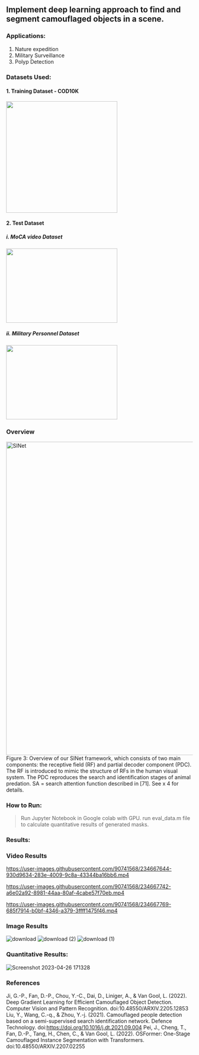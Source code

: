## Implement deep learning approach to find and segment camouflaged objects in a scene.
### Applications:
1. Nature expedition
2. Military Surveillance
3. Polyp Detection

### Datasets Used:

#### 1. Training Dataset - COD10K 

<img src="https://user-images.githubusercontent.com/90741568/234659401-ed68f03c-c435-4c2d-925a-b6f7ca651d79.png" width="300" height="300">

#### 2. Test Dataset


##### i. MoCA video Dataset
<img src="https://user-images.githubusercontent.com/90741568/234661986-c3a7c764-f9ab-464c-8170-55981be442a4.png" width="300" height="200"> 

##### ii. Military Personnel Dataset
<img src="https://user-images.githubusercontent.com/90741568/234663513-e90d9702-646c-4a46-887e-058a371108cb.png" width="300" height="200">

### Overview
<img width="843" alt="SINet" src="https://user-images.githubusercontent.com/90741568/234704629-efdfe39c-89e5-4371-992b-82aa2f9c2c7d.png">
Figure 3: Overview of our SINet framework, which consists of two main components: the receptive field (RF) and partial decoder component (PDC). The RF is introduced to mimic the structure of RFs in the human visual system. The PDC reproduces the search and identification stages of animal predation. SA = search attention function described in [71]. See x 4 for details.

### How to Run:
> Run Jupyter Notebook in Google colab with GPU.
> run eval_data.m file to calculate quantitative results of generated masks.

### Results:

### Video Results
https://user-images.githubusercontent.com/90741568/234667644-930d9634-283e-4009-9c8a-43344ba16bb6.mp4

https://user-images.githubusercontent.com/90741568/234667742-a6e02a92-8981-44aa-80af-4cabe57f70eb.mp4

https://user-images.githubusercontent.com/90741568/234667769-685f7914-b0bf-4346-a379-3ffff1475f46.mp4

### Image Results 

![download](https://user-images.githubusercontent.com/90741568/234703723-ada7314e-4827-48cc-84e1-dc29b85e095d.png)
![download (2)](https://user-images.githubusercontent.com/90741568/234703754-c3f409bb-642c-44d7-8995-7b19ff93c7fd.png)
![download (1)](https://user-images.githubusercontent.com/90741568/234703762-ecb990ea-c624-4089-85ad-79e0384948bf.png)

### Quantitative Results:

![Screenshot 2023-04-26 171328](https://user-images.githubusercontent.com/90741568/234704232-ca638006-b1af-412b-b9da-32af2067f90b.png)

### References

Ji, G.-P., Fan, D.-P., Chou, Y.-C., Dai, D., Liniger, A., & Van Gool, L. (2022). Deep Gradient Learning for Efficient Camouflaged Object Detection. Computer Vision and Pattern Recognition. doi:10.48550/ARXIV.2205.12853
Liu, Y., Wang, C.-q., & Zhou, Y.-j. (2021). Camouflaged people detection based on a semi-supervised search identification network. Defence Technology. doi:https://doi.org/10.1016/j.dt.2021.09.004
Pei, J., Cheng, T., Fan, D.-P., Tang, H., Chen, C., & Van Gool, L. (2022). OSFormer: One-Stage Camouflaged Instance Segmentation with Transformers. doi:10.48550/ARXIV.2207.02255


